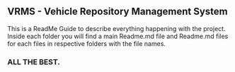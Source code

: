 <h2>VRMS - Vehicle Repository Management System</h2>

This is a ReadMe Guide to describe everything happening with the project.
Inside each folder you will find a main Readme.md file and Readme.md files for each files in respective folders with the file names.

### ALL THE BEST.